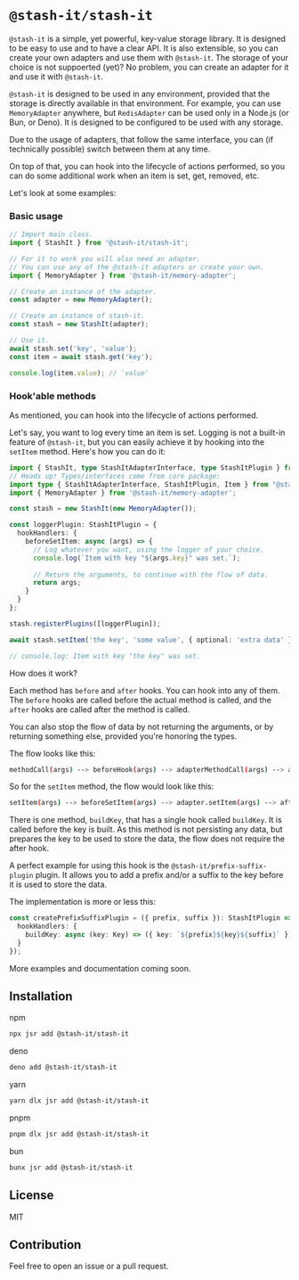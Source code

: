 # `@stash-it/stash-it`

`@stash-it` is a simple, yet powerful, key-value storage library. It is designed to be easy to use and to have a clear API. It is also extensible, so you can create your own adapters and use them with `@stash-it`. The storage of your choice is not suppoerted (yet)? No problem, you can create an adapter for it and use it with `@stash-it`.

`@stash-it` is designed to be used in any environment, provided that the storage is directly available in that environment. For example, you can use `MemoryAdapter` anywhere, but `RedisAdapter` can be used only in a Node.js (or Bun, or Deno).
It is designed to be configured to be used with any storage.

Due to the usage of adapters, that follow the same interface, you can (if technically possible) switch between them at any time.

On top of that, you can hook into the lifecycle of actions performed, so you can do some additional work when an item is set, get, removed, etc.

Let's look at some examples:

### Basic usage

```typescript
// Import main class.
import { StashIt } from '@stash-it/stash-it';

// For it to work you will also need an adapter.
// You can use any of the @stash-it adapters or create your own.
import { MemoryAdapter } from '@stash-it/memory-adapter';

// Create an instance of the adapter.
const adapter = new MemoryAdapter();

// Create an instance of stash-it.
const stash = new StashIt(adapter);

// Use it.
await stash.set('key', 'value');
const item = await stash.get('key');

console.log(item.value); // 'value'
```

### Hook'able methods

As mentioned, you can hook into the lifecycle of actions performed.

Let's say, you want to log every time an item is set. Logging is not a built-in feature of `@stash-it`, but you can easily achieve it by hooking into the `setItem` method.
Here's how you can do it:

```typescript
import { StashIt, type StashItAdapterInterface, type StashItPlugin } from '@stash-it/stash-it';
// Heads up! Types/interfaces come from core package: 
import type { StashItAdapterInterface, StashItPlugin, Item } from "@stash-it/core";
import { MemoryAdapter } from '@stash-it/memory-adapter';

const stash = new StashIt(new MemoryAdapter());

const loggerPlugin: StashItPlugin = {
  hookHandlers: {
    beforeSetItem: async (args) => {
      // Log whatever you want, using the logger of your choice.
      console.log(`Item with key "${args.key}" was set.`);
      
      // Return the arguments, to continue with the flow of data.
      return args;
    }
  }
};

stash.registerPlugins([loggerPlugin]);

await stash.setItem('the key', 'some value', { optional: 'extra data' });

// console.log: Item with key "the key" was set.
```

How does it work?

Each method has `before` and `after` hooks. You can hook into any of them.
The `before` hooks are called before the actual method is called, and the `after` hooks are called after the method is called.

You can also stop the flow of data by not returning the arguments, or by returning something else, provided you're honoring the types.

The flow looks like this:

```sh
methodCall(args) --> beforeHook(args) --> adapterMethodCall(args) --> afterHook(args) --> data returned
```

So for the `setItem` method, the flow would look like this:

```sh
setItem(args) --> beforeSetItem(args) --> adapter.setItem(args) --> afterSetItem(args) --> setItem return data
```

There is one method, `buildKey`, that has a single hook called `buildKey`. It is called before the key is built. As this method is not persisting any data, but prepares the key to be used to store the data, the flow does not require the after hook.

A perfect example for using this hook is the `@stash-it/prefix-suffix-plugin` plugin. It allows you to add a prefix and/or a suffix to the key before it is used to store the data.

The implementation is more or less this:

```typescript
const createPrefixSuffixPlugin = ({ prefix, suffix }): StashItPlugin => ({
  hookHandlers: {
    buildKey: async (key: Key) => ({ key: `${prefix}${key}${suffix}` })
  }
});
```

More examples and documentation coming soon.

## Installation

npm
```bash
npx jsr add @stash-it/stash-it
```

deno
```bash
deno add @stash-it/stash-it
```

yarn
```bash
yarn dlx jsr add @stash-it/stash-it
```

pnpm
```bash
pnpm dlx jsr add @stash-it/stash-it
```

bun
```bash
bunx jsr add @stash-it/stash-it
```

## License

MIT

## Contribution

Feel free to open an issue or a pull request.
